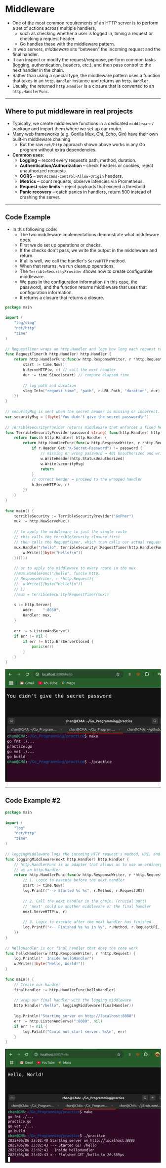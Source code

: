 # Middleware

- One of the most common requirements of an HTTP server is to perform a set of actions across multiple handlers,
  - such as checking whether a user is logged in, timing a request or checking a request header.
  - Go handles these with the middleware pattern.
- In web servers, *middleware* sits “between” the incoming request and the final handler. 
- It can inspect or modify the request/response, perform common tasks (logging, authentication, headers, etc.), and then pass control to the next handler in the chain.
- Rather than using a special type, the middleware pattern uses a function that takes in an `http.Handler` instance and returns an `http.Handler`.
- Usually, the returned `http.Handler` is a closure that is converted to an `http.HandlerFunc`.

---

## Where to put middleware in real projects

- Typically, we create middleware functions in a dedicated `middleware/` package and import them where we set up our router.
- Many web frameworks (e.g. Gorilla Mux, Chi, Echo, Gin) have their own built-in middleware chaining. 
  - But the raw `net/http` approach shown above works in any Go program without extra dependencies.
- **Common uses**:
  - **Logging** – record every request’s path, method, duration.
  - **Authentication/Authorization** – check headers or cookies, reject unauthorized requests.
  - **CORS** – set `Access-Control-Allow-Origin` headers.
  - **Metrics** – count requests, observe latencies via Prometheus.
  - **Request-size limits** – reject payloads that exceed a threshold.
  - **Panic recovery** – catch panics in handlers, return 500 instead of crashing the server.

---

## Code Example

- In this following code:
  - The two middleware implementations demonstrate what middleware does.
  - First we do set up operations or checks.
  - If the checks don't pass, we write the output in the middleware and return.
  - If all is well, we call the handler's `ServeHTTP` method.
  - When that returns, we run cleanup operations. 
  - The `TerribleSecurityProvider` shows how to create configurable middleware.
  - We pass in the configuration information (in this case, the password), and the function returns middleware that uses that configuration information.
  - It returns a closure that returns a closure.

```go
package main

import (
	"log/slog"
	"net/http"
	"time"
)

// RequestTimer wraps an http.Handler and logs how long each request takes.
func RequestTimer(h http.Handler) http.Handler {
	return http.HandlerFunc(func(w http.ResponseWriter, r *http.Request) {
		start := time.Now()
		h.ServeHTTP(w, r) // call the next handler
		dur := time.Since(start) // compute elapsed time

		// log path and duration
		slog.Info("request time", "path", r.URL.Path, "duration", dur)
	})
}

// securityMsg is sent when the secret header is missing or incorrect.
var securityMsg = []byte("You didn't give the secret password\n")

// TerribleSecurityProvider returns middleware that enforces a fixed header value.
func TerribleSecurityProvider(password string) func(http.Handler) http.Handler {
	return func(h http.Handler) http.Handler {
		return http.HandlerFunc(func(w http.ResponseWriter, r *http.Request) {
			if r.Header.Get("X-Secret-Password") != password {
				// missing or wrong password → 401 Unauthorized and write securityMsg
				w.WriteHeader(http.StatusUnauthorized)
				w.Write(securityMsg)
				return
			}
			// correct header → proceed to the wrapped handler
			h.ServeHTTP(w, r)
		})
	}
}

func main() {
	terribleSecurity := TerribleSecurityProvider("GoPher")
	mux := http.NewServeMux()

	// to apply the middleware to just the single route
    // this calls the terribleSecurity closure first
    // then calls the RequestTimer, which then calls our actual request handler
	mux.Handle("/hello", terribleSecurity((RequestTimer(http.HandlerFunc(func(w http.ResponseWriter, r *http.Request) {
		w.Write([]byte("Hello!\n"))
	})))))

	// or to apply the middleware to every route in the mux
	//mux.HandleFunc("/hello", func(w http.
	// ResponseWriter, r *http.Request){
	//	w.Write([]byte("Hello!\n"))
	// })
	//mux = terribleSecurity(RequestTimer(mux))

	s := http.Server{
		Addr:    ":8080",
		Handler: mux,
	}

	err := s.ListenAndServe()
	if err != nil {
		if err != http.ErrServerClosed {
			panic(err)
		}
	}
}
```

![Middleware_1](Imgs/Middleware_1.png)

---

## Code Example #2

```go
package main

import (
	"log"
	"net/http"
	"time"
)

// loggingMiddleware logs the incoming HTTP request's method, URI, and duration
func loggingMiddleware(next http.Handler) http.Handler {
	// http.HandlerFunc is an adapter that allows us to use an ordinary function
	// as an http.Handler
	return http.HandlerFunc(func(w http.ResponseWriter, r *http.Request) {
		// 1. Logic to execute before the next handler
		start := time.Now()
		log.Printf("--> Started %s %s", r.Method, r.RequestURI)

		// 2. Call the next handler in the chain. (crucial part)
		// 'next' could be another middleware or the final handler
		next.ServeHTTP(w, r)

		// 3. Logic to execute after the next handler has finished.
		log.Printf("<-- Finished %s %s in %v", r.Method, r.RequestURI, time.Since(start))
	})
}

// helloHandler is our final handler that does the core work
func helloHandler(w http.ResponseWriter, r *http.Request) {
	log.Println("  Inside helloHandler")
	w.Write([]byte("Hello, World!"))
}

func main() {
	// Create our handler
	finalHandler := http.HandlerFunc(helloHandler)

	// wrap our final handler with the logging middleware
	http.Handle("/hello", loggingMiddleware(finalHandler))

	log.Println("Starting server on http://localhost:8080")
	err := http.ListenAndServe(":8080", nil)
	if err != nil {
		log.Fatalf("Could not start server: %s\n", err)
	}
}
```

![Middleware_2](Imgs/Middleware_2.png)
